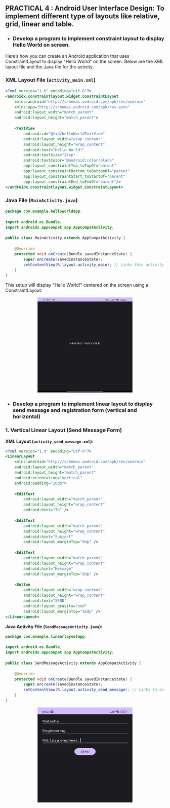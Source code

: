 ## PRACTICAL 4 : Android User Interface Design: To implement different type of layouts like relative, grid, linear and table.
* ### Develop a program to implement constraint layout to display Hello World on screen.

Here’s how you can create an Android application that uses ConstraintLayout to display "Hello World" on the screen. Below are the XML layout file and the Java file for the activity.

### **XML Layout File (`activity_main.xml`)**

```xml
<?xml version="1.0" encoding="utf-8"?>
<androidx.constraintlayout.widget.ConstraintLayout
    xmlns:android="http://schemas.android.com/apk/res/android"
    xmlns:app="http://schemas.android.com/apk/res-auto"
    android:layout_width="match_parent"
    android:layout_height="match_parent">

    <TextView
        android:id="@+id/helloWorldTextView"
        android:layout_width="wrap_content"
        android:layout_height="wrap_content"
        android:text="Hello World!"
        android:textSize="24sp"
        android:textColor="@android:color/black"
        app:layout_constraintTop_toTopOf="parent"
        app:layout_constraintBottom_toBottomOf="parent"
        app:layout_constraintStart_toStartOf="parent"
        app:layout_constraintEnd_toEndOf="parent"/>
</androidx.constraintlayout.widget.ConstraintLayout>
```

### **Java File (`MainActivity.java`)**

```java
package com.example.helloworldapp;

import android.os.Bundle;
import androidx.appcompat.app.AppCompatActivity;

public class MainActivity extends AppCompatActivity {

    @Override
    protected void onCreate(Bundle savedInstanceState) {
        super.onCreate(savedInstanceState);
        setContentView(R.layout.activity_main); // Links this activity to activity_main.xml
    }
}
```

This setup will display "Hello World!" centered on the screen using a ConstraintLayout.
<p align="center">
    <img src="https://github.com/natasha-dhingra/M_A_D-Mobile-Application-and-Development/blob/master/Batch%202021-2025/2203919/WhatsApp%20Image%202024-08-30%20at%2012.00.13_bd7c567d.jpg?raw=true" alt="My Image" width="300" height="300"/>
</p>

* ###   Develop a program to implement linear layout to display send message and registration form (vertical and horizontal)

### **1. Vertical Linear Layout (Send Message Form)**

**XML Layout (`activity_send_message.xml`):**

```xml
<?xml version="1.0" encoding="utf-8"?>
<LinearLayout
    xmlns:android="http://schemas.android.com/apk/res/android"
    android:layout_width="match_parent"
    android:layout_height="match_parent"
    android:orientation="vertical"
    android:padding="16dp">

    <EditText
        android:layout_width="match_parent"
        android:layout_height="wrap_content"
        android:hint="To" />

    <EditText
        android:layout_width="match_parent"
        android:layout_height="wrap_content"
        android:hint="Subject"
        android:layout_marginTop="8dp" />

    <EditText
        android:layout_width="match_parent"
        android:layout_height="wrap_content"
        android:hint="Message"
        android:layout_marginTop="8dp" />

    <Button
        android:layout_width="wrap_content"
        android:layout_height="wrap_content"
        android:text="SEND"
        android:layout_gravity="end"
        android:layout_marginTop="16dp" />
</LinearLayout>
```

**Java Activity File (`SendMessageActivity.java`):**

```java
package com.example.linearlayoutapp;

import android.os.Bundle;
import androidx.appcompat.app.AppCompatActivity;

public class SendMessageActivity extends AppCompatActivity {

    @Override
    protected void onCreate(Bundle savedInstanceState) {
        super.onCreate(savedInstanceState);
        setContentView(R.layout.activity_send_message); // Links to activity_send_message.xml
    }
}
```
<p align="center">
<img src="https://github.com/natasha-dhingra/M_A_D-Mobile-Application-and-Development/blob/master/Batch%202021-2025/2203919/vertical.jpg?raw=true" width="300" height="300">
</p>
